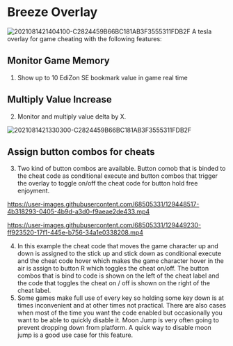 # Breeze Overlay
![2021081421404100-C2824459B66BC181AB3F3555311FDB2F](https://user-images.githubusercontent.com/68505331/129448231-12d8e409-78ea-437a-a0f9-78a3cdc40f80.jpg)
A tesla overlay for game cheating with the following features:
## Monitor Game Memory
1. Show up to 10 EdiZon SE bookmark value in game real time
## Multiply Value Increase
2. Monitor and multiply value delta by X.

![2021081421330300-C2824459B66BC181AB3F3555311FDB2F](https://user-images.githubusercontent.com/68505331/129448299-382fa2f2-9416-41bf-ad89-c9ccc8ad488e.jpg)
 
## Assign button combos for cheats
3. Two kind of button combos are available. Button comob that is binded to the cheat code as conditional execute and button combos that trigger the overlay to toggle on/off the cheat code for button hold free enjoyment.

https://user-images.githubusercontent.com/68505331/129448517-4b318293-0405-4b9d-a3d0-f9aeae2de433.mp4




 




https://user-images.githubusercontent.com/68505331/129449230-ff923520-17f1-445e-b756-34a1e0338208.mp4


4. In this example the cheat code that moves the game character up and down is assigned to the stick up and stick down as conditional execute and the cheat code hover which makes the game character hover in the air is assign to button R which toggles the cheat on/off. The button combos that is bind to code is shown on the left of the cheat label and the code that toggles the cheat on / off is shown on the right of the cheat label. 
5. Some games make full use of every key so holding some key down is at times inconvenient and at other times not practical. There are also cases when most of the time you want the code enabled but occasionally you want to be able to quickly disable it. Moon Jump is very often going to prevent dropping down from platform. A quick way to disable moon jump is a good use case for this feature.
